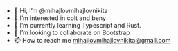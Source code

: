 - 👋 Hi, I’m @mihajlovmihajlovnikita
- 👀 I’m interested in colt and beny
- 🌱 I’m currently learning Typescript and Rust.
- 💞️ I’m looking to collaborate on Bootstrap
- 📫 How to reach me mihajlovmihajlovnikita@gmail.com

<!---
mihajlovmihajlovnikita/mihajlovmihajlovnikita is a ✨ special ✨ repository because its `README.md` (this file) appears on your GitHub profile.
You can click the Preview link to take a look at your changes.
--->
